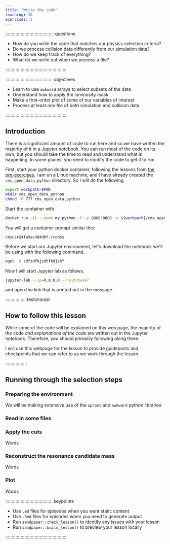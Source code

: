 ```yaml
---
title: "Write the code"
teaching: 30
exercises: 2
---
```


:::::::::::::::::::::::::::::::::::::: questions 

- How do you write the code that matches our physics selection criteria?
- Do we process collision data differently from our simulation data?
- How do we keep track of everything?
- What do we write out when we process a file?

::::::::::::::::::::::::::::::::::::::::::::::::

::::::::::::::::::::::::::::::::::::: objectives

- Learn to use `awkward` arrays to select subsets of the data
- Understand how to apply the luminosity mask
- Make a first-order plot of some of our variables of interest
- Process at least one file of both simulation and collision data

::::::::::::::::::::::::::::::::::::::::::::::::

## Introduction

There is a significant amount of code to run here and so we have written the majority of it in a Jupyter notebook. 
You can run most of the code on its own, but you should take the time to read and understand what is happening. 
In some places, you need to modify the code to get it to run. 

First, start your python docker container, following the lessons from 
[the pre-exercises](https://cms-opendata-workshop.github.io/workshop2024-lesson-docker/instructor/03-docker-for-cms-opendata.html). 
I am on a Linux machine, and I have already created the `cms_open_data_python` directory. So I will do the following

```bash
export workpath=$PWD
mkdir cms_open_data_python
chmod -R 777 cms_open_data_python
```

Start the container with

```bash
docker run -it --name my_python -P -p 8888:8888 -v ${workpath}/cms_open_data_python:/code gitlab-registry.cern.ch/cms-cloud/python-vnc:python3.10.5
```

You will get a container prompt similar this:

```output
cmsusr@4fa5ac484d6f:/code$
```

Before we start our Jupyter environment, let's download the notebook we'll be using with the following command. 

```bash
wget -O sdfsdfkjsdhfkdjshf
```

Now I will start Jupyter lab as follows. 

```bash
jupyter-lab --ip=0.0.0.0 --no-browser
```

and open the link that is printed out in the message.

:::::::::::::::: testimonial

## How to follow this lesson

While some of the code will be explained on this web page, the majority of the code
*and explanations of the code* are written out in the Jupyter notebook. Therefore, 
you should primarily following along there. 

I will use this webpage for the lesson to provide guideposts and checkpoints
that we can refer to as we work through the lesson.

:::::::::::::::::


## Running through the selection steps

### Preparing the environment

We will be making extensive use of the `uproot` and `awkward` python libraries 

### Read in some files

### Apply the cuts

Words

### Reconstruct the resonance candidate mass

Words

### Plot

Words


::::::::::::::::::::::::::::::::::::: keypoints 

- Use `.md` files for episodes when you want static content
- Use `.Rmd` files for episodes when you need to generate output
- Run `sandpaper::check_lesson()` to identify any issues with your lesson
- Run `sandpaper::build_lesson()` to preview your lesson locally

::::::::::::::::::::::::::::::::::::::::::::::::

[r-markdown]: https://rmarkdown.rstudio.com/
